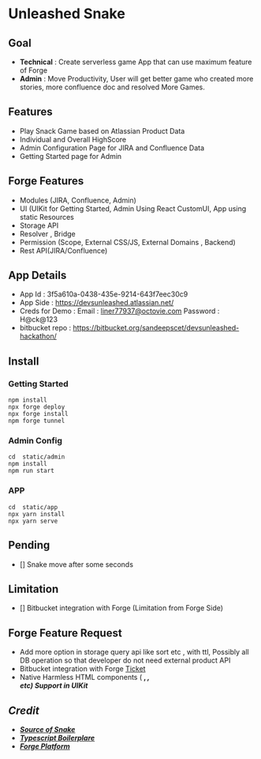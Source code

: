 # Unleashed Snake

## Goal
- **Technical** :  Create serverless game App that can use maximum feature of Forge
- **Admin** : Move Productivity, User will get better game who created more stories, more confluence doc and resolved More Games.

## Features
- Play Snack Game based on Atlassian Product Data
- Individual and Overall HighScore
- Admin Configuration Page for JIRA and Confluence Data
- Getting Started page for Admin

## Forge Features 
- Modules (JIRA, Confluence, Admin)
- UI (UIKit for Getting Started, Admin Using React CustomUI, App using static Resources
- Storage API
- Resolver , Bridge
- Permission (Scope, External CSS/JS, External Domains , Backend)
- Rest API(JIRA/Confluence)

## App Details
- App Id : 3f5a610a-0438-435e-9214-643f7eec30c9
- App Side : https://devsunleashed.atlassian.net/
- Creds for Demo : Email : liner77937@octovie.com   Password : H@ck@123
- bitbucket repo : https://bitbucket.org/sandeepscet/devsunleashed-hackathon/


## Install
### Getting Started
```
npm install
npx forge deploy
npx forge install
npm forge tunnel
```

### Admin Config
```
cd  static/admin
npm install
npm run start
```
### APP
```
cd  static/app
npx yarn install
npx yarn serve
```

## Pending
- [] Snake move after some seconds

## Limitation
- [] Bitbucket integration with Forge (Limitation from Forge Side)

## Forge Feature Request
- Add more option in storage query api like sort etc , with ttl, Possibly all DB operation so that developer do not need external product API
- Bitbucket integration with Forge [Ticket](https://community.developer.atlassian.com/t/forge-external-oauth2-doesnt-support-atlassian-oauth/55283/8)
- Native Harmless HTML components (<B> , <I> , <BR /> etc) Support in UIKit

## Credit
- [Source of Snake](https://codepen.io/sfaedo/pen/qBOEBG)
- [Typescript Boilerplare](https://github.com/VD39/typescript-webpack-boilerplate)
- [Forge Platform](https://developer.atlassian.com/platform/forge/)